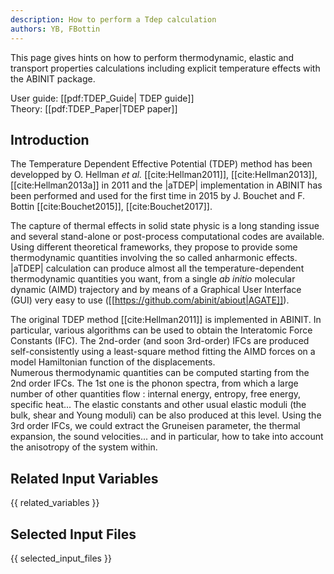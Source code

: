 ```yaml
---
description: How to perform a Tdep calculation
authors: YB, FBottin
---
```

<!--- This is the source file for this topics. Can be edited. -->

This page gives hints on how to perform thermodynamic, elastic and transport properties calculations including explicit temperature effects with the ABINIT package.  

User guide: [[pdf:TDEP_Guide| TDEP guide]]  
Theory: [[pdf:TDEP_Paper|TDEP paper]]

## Introduction

The Temperature Dependent Effective Potential (TDEP) method
has been developped by O. Hellman *et al.* [[cite:Hellman2011]],
[[cite:Hellman2013]], [[cite:Hellman2013a]] in 2011 and the |aTDEP| implementation
in ABINIT has been performed and used for the first time in 2015 by
J. Bouchet and F. Bottin [[cite:Bouchet2015]], [[cite:Bouchet2017]].

The capture of thermal effects in solid state physic is a long standing
issue and several stand-alone or post-process computational codes are
available. Using different theoretical frameworks, they propose to provide
some thermodynamic quantities involving the so called anharmonic effects.
|aTDEP| calculation can produce almost all the temperature-dependent
thermodynamic quantities you want, from a single *ab initio*
molecular dynamic (AIMD) trajectory and by means of a Graphical User
Interface (GUI) very easy to use ([[https://github.com/abinit/abiout|AGATE]]).

The original TDEP method [[cite:Hellman2011]] is implemented in ABINIT.
In particular, various algorithms can be used to obtain the Interatomic Force Constants (IFC).
The 2nd-order (and soon 3rd-order) IFCs are produced self-consistently using a least-square
method fitting the AIMD forces on a model Hamiltonian function of the displacements.  
Numerous thermodynamic quantities can be computed starting from the
2nd order IFCs. The 1st one is the phonon spectra, from which a large
number of other quantities flow : internal energy, entropy, free energy, specific heat...
The elastic constants and other usual elastic moduli (the bulk,
shear and Young moduli) can be also produced at this level. Using the 3rd
order IFCs, we could extract the Gruneisen parameter, the thermal
expansion, the sound velocities... and in particular, how to take into account
the anisotropy of the system within.


## Related Input Variables

{{ related_variables }}

## Selected Input Files

{{ selected_input_files }}

